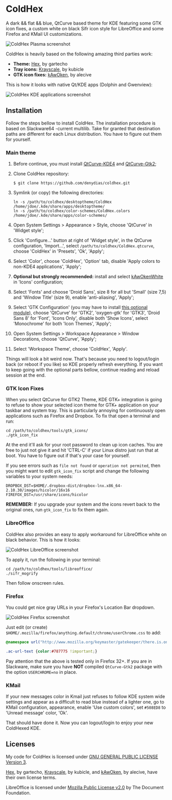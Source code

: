 # ColdHex

A dark && flat && blue, QtCurve based theme for KDE featuring some GTK icon fixes, a custom white on black Sifr icon style for LibreOffice and some Firefox and KMail UI customizations.

![ColdHex Plasma screenshot](https://raw.githubusercontent.com/denydias/coldhex/master/screenshots/1-plasma.png)

ColdHex is heavily based on the following amazing third parties work:

* **Theme:** [Hex](http://garthecho.deviantart.com/art/Hex-439924084), by gartecho
* **Tray icons:** [Krayscale](http://kde-look.org/content/show.php/?content=133300), by kubicle
* **GTK icon fixes:** [kAwOken](http://alecive.deviantart.com/art/kAwOken-244166779), by alecive

This is how it looks with native Qt/KDE apps (Dolphin and Gwenview):

![ColdHex KDE applications screenshot](https://raw.githubusercontent.com/denydias/coldhex/master/screenshots/2-plasma_apps.png)

## Installation

Follow the steps bellow to install ColdHex. The installation procedure is based on Slackware64 -current multilib. Take for granted that destination paths are different for each Linux distribution. You have to figure out them for yourself.

### Main theme

1. Before continue, you must install [QtCurve-KDE4](http://slackbuilds.org/repository/14.1/desktop/QtCurve-KDE4/) and [QtCurve-Gtk2](http://slackbuilds.org/repository/14.1/desktop/QtCurve-Gtk2/);

2. Clone ColdHex repository:

    ```ShellSession
    $ git clone https://github.com/denydias/coldhex.git
    ```

3. Symlink (or copy) the following directories:

    ```ShellSession
    ln -s /path/to/coldhex/desktoptheme/ColdHex /home/jdoe/.kde/share/apps/desktoptheme/
    ln -s /path/to/coldhex/color-schemes/ColdHex.colors /home/jdoe/.kde/share/apps/color-schemes/
    ```

4. Open System Settings > Appearance > Style, choose 'QtCurve' in 'Widget style';

5. Click 'Configure...' button at right of 'Widget style', in the QtCurve configuration, 'Import...', select `/path/to/coldhex/ColdHex.qtcurve`, choose 'ColdHex' in 'Presets', 'Ok', 'Apply';

6. Select 'Color', choose 'ColdHex', 'Option' tab, disable 'Apply colors to non-KDE4 applications', 'Apply';

7. **Optional but strongly recommended:** install and select [kAwOkenWhite](http://alecive.deviantart.com/art/kAwOken-244166779) in 'Icons' configuration;

8. Select 'Fonts' and choose 'Droid Sans', size 8 for all but 'Small' (size 7,5) and 'Window Title' (size 9), enable 'anti-aliasing', 'Apply';

9. Select 'GTK Configuration' (you may have to install [this optional module](http://slackbuilds.org/repository/14.1/desktop/kde-gtk-config/)), choose 'QtCurve' for 'GTK2', 'oxygen-gtk' for 'GTK3', 'Droid Sans 8' for 'Font', 'Icons Only', disable both 'Show Icons', select 'Monochrome' for both 'Icon Themes', 'Apply';

10. Open System Settings > Workspace Appearance > Window Decorations, choose 'QtCurve', 'Apply';

11. Select 'Workspace Theme', choose 'ColdHex', 'Apply'.

Things will look a bit weird now. That's because you need to logout/login back (or reboot if you like) so KDE properly refresh everything. If you want to keep going with the optional parts bellow, continue reading and reload session at the end.

### GTK Icon Fixes

When you select QtCurve for GTK2 Theme, KDE GTK+ integration is going to refuse to show your selected icon theme for GTK+ application on your taskbar and system tray. This is particularly annoying for continuously open applications such as Firefox and Dropbox. To fix that open a terminal and run:

```ShellSession
cd /path/to/coldhex/tools/gtk_icons/
./gtk_icon_fix
```

At the end it'll ask for your root password to clean up icon caches. You are free to just not give it and hit 'CTRL-C' if your Linux distro just run that at boot. You have to figure out if that's your case for yourself.

If you see errors such as `file not found` or `operation not permited`, then you might want to edit `gtk_icon_fix` script and change the following variables to your system needs:

```ShellSession
DROPBOX_DST=$HOME/.dropbox-dist/dropbox-lnx.x86_64-2.10.30/images/hicolor/16x16
FIREFOX_DST=/usr/share/icons/hicolor
```

**REMEMBER:** If you upgrade your system and the icons revert back to the original ones, run `gtk_icon_fix` to fix them again.

### LibreOffice

ColdHex also provides an easy to apply workaround for LibreOffice white on black behavior. This is how it looks:

![ColdHex LibreOffice screenshot](https://raw.githubusercontent.com/denydias/coldhex/master/screenshots/3-gtk_libreoffice.png)

To apply it, run the following in your terminal:

```ShellSession
cd /path/to/coldhex/tools/libreoffice/
./sifr_mogrify
```

Then follow onscreen rules.

### Firefox

You could get nice gray URLs in your Firefox's Location Bar dropdown.

![ColdHex Firefox screenshot](https://raw.githubusercontent.com/denydias/coldhex/master/screenshots/4-gtk_firefox.png)

Just edit (or create) `$HOME/.mozilla/firefox/anything.default/chrome/userChrome.css` to add:

```CSS
@namespace url("http://www.mozilla.org/keymaster/gatekeeper/there.is.only.xul");

.ac-url-text {color:#787775 !important;}
```

Pay attention that the above is tested only in Firefox 32+. If you are in Slackware, make sure you have **NOT** compiled `QtCurve-Gtk2` package with the option `USERCHROME=no` in place.

### KMail

If your new messages color in Kmail just refuses to follow KDE system wide settings and appear as a difficult to read blue instead of a lighter one, go to KMail configuration, appearance, enable 'Use custom colors', set `#508ED8` to 'Unread message' color, 'Ok'.

That should have done it. Now you can logout/login to enjoy your new ColdHexed KDE.

## Licenses

My code for ColdHex is licensed under [GNU GENERAL PUBLIC LICENSE Version 3](http://www.gnu.org/licenses/gpl-3.0.txt).

[Hex](http://garthecho.deviantart.com/art/Hex-439924084), by gartecho, [Krayscale](http://kde-look.org/content/show.php/?content=133300), by kubicle, and [kAwOken](http://alecive.deviantart.com/art/kAwOken-244166779), by alecive, have their own license terms.

LibreOffice is licensed under [Mozilla Public License v2.0](http://www.libreoffice.org/download/license/) by
The Document Foundation.
